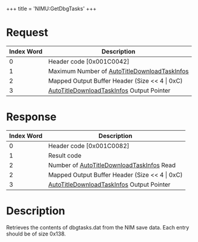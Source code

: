 +++
title = 'NIMU:GetDbgTasks'
+++

# Request

| Index Word | Description                                                                                       |
|------------|---------------------------------------------------------------------------------------------------|
| 0          | Header code \[0x001C0042\]                                                                        |
| 1          | Maximum Number of [AutoTitleDownloadTaskInfos](NIM_Services#autotitledownloadtaskinfo "wikilink") |
| 2          | Mapped Output Buffer Header (Size \<\< 4 \| 0xC)                                                  |
| 3          | [AutoTitleDownloadTaskInfos](NIM_Services#autotitledownloadtaskinfo "wikilink") Output Pointer    |

# Response

| Index Word | Description                                                                                    |
|------------|------------------------------------------------------------------------------------------------|
| 0          | Header code \[0x001C0082\]                                                                     |
| 1          | Result code                                                                                    |
| 2          | Number of [AutoTitleDownloadTaskInfos](NIM_Services#autotitledownloadtaskinfo "wikilink") Read |
| 2          | Mapped Output Buffer Header (Size \<\< 4 \| 0xC)                                               |
| 3          | [AutoTitleDownloadTaskInfos](NIM_Services#autotitledownloadtaskinfo "wikilink") Output Pointer |

# Description

Retrieves the contents of dbgtasks.dat from the NIM save data. Each
entry should be of size 0x138.
